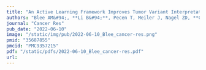 ```yaml
---
title: "An Active Learning Framework Improves Tumor Variant Interpretation"
authors: "Blee AM&#94;, **Li B&#94;**, Pecen T, Meiler J, Nagel ZD, **Capra JA&#42;**, Chazin WJ.&#42;"
journal: "Cancer Res"
pub_date: "2022-06-10"
image: "/static/img/pub/2022-06-10_Blee_cancer-res.png"
pmid: "35687855"
pmcid: "PMC9357215"
pdf: "/static/pdfs/2022-06-10_Blee_cancer-res.pdf"
url: 
---
```

